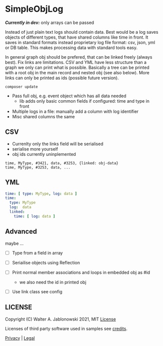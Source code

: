# SimpleObjLog

***Currently in dev:*** only arrays can be passed

Instead of just plain text logs should contain data. Best would be a log saves objects of different types,
that have shared columns like time in front. It saves in standard formats instead proprietary log file format:
csv, json, yml or DB table. This makes processing data with standard tools easy.

In general graph obj should be prefered, that can be linked freely (always best). Fix links are limitations.
CSV and YML have less structure than a graph we only can print what is possible. Basically a tree can be printed
with a root obj in the main record and nested obj (see also below). More links can only be printed as ids (possible
future version).

```
composer update
```

- Pass full obj, e.g. event object which has all data needed
  - lib adds only basic common fields if configured: time and type in front
- Multiple logs in a file: manually add a column with log identifier
- Misc shared columns the same


## CSV

- Currenlty only the links field will be serialised
- serialise more yourself
- obj ids currently uninplemented

```csv
time, MyType, #3421, data, #3253, {linked: obj-data}
time, MyType, #3253, data, ...
```


## YML

```yaml
time: [ type: MyType, log: data ]
time:
  type: MyType
  log:  data
  linked:
    time: [ log: data ]
```


## Advanced

maybe ...

- [ ] Type from a field in array
- [ ] Seriailise objects using Reflection
- [ ] Print normal member associations and loops in embedded obj as #id
  - we also need the id in printed obj
- [ ] Use link class see config


## LICENSE

Copyright (C) Walter A. Jablonowski 2021, MIT [License](LICENSE)

Licenses of third party software used in samples see [credits](credits.md).

[Privacy](https://walter-a-jablonowski.github.io/privacy.html) | [Legal](https://walter-a-jablonowski.github.io/imprint.html)
